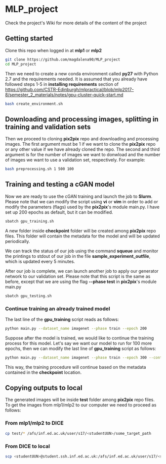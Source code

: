 # MLP_project

Check the project's Wiki for more details of the content of the project

## Getting started

Clone this repo when logged in at **mlp1** or **mlp2**

```bash
git clone https://github.com/magdalena90/MLP_project
cd MLP_project
```

Then we need to create a new conda environment called **py27** with Python 2.7 and the requirements needed. It is assumed that you already have followed steps 1-5 in **installing requirements** section of https://github.com/CSTR-Edinburgh/mlpractical/blob/mlp2017-8/semester_2_materials/notes/gpu-cluster-quick-start.md 

```bash
bash create_environment.sh
```

## Downloading and processing images, splitting in training and validation sets

Then we proceed to cloning **pix2pix** repo and downloading and processing images. The first argument must be 1 if we want to clone the **pix2pix** repo or any other value if we have already cloned the repo. The second and third argument is for the number of images we want to donwload and the number of images we want to use a validation set, respectively. For example:

```bash
bash preprocessing.sh 1 500 100
```

## Training and testing a cGAN model


Now we are ready to use the cGAN training and launch the job to **Slurm**. Please note that we can modify the script using **vi** or **vim** in order to add or modify the parameters (flags) used by the **pix2pix**'s module main.py. I have set up 200 epochs as default, but it can be modified.

```bash
sbatch gpu_training.sh
```

A new folder inside **checkpoint** folder will be created among **pix2pix** repo files. This folder will contain the metadata for the model and will be updated periodically.

We can track the status of our job using the command **squeue** and monitor the printings to stdout of our job in the file **sample_experiment_outfile**, which is updated every 5 minutes.

After our job is complete, we can launch another job to apply our generator network to our validation set. Please note that this script is the same as before, except that we are using the flag __--phase test__ in **pix2pix**'s module main.py 

```bash
sbatch gpu_testing.sh
```

### Continue training an already trained model

The last line of the **gpu_training** script reads as follows:

```bash
python main.py --dataset_name imagenet --phase train --epoch 200 
```

Suppose after the model is trained, we would like to continue the training process for this model. Let's say we want our model to run for 100 more epochs, then we can modify the last line of **gpu_training** script as follows:

```bash
python main.py --dataset_name imagenet --phase train --epoch 300 --continue_train True
```

This way, the training procedure will continue based on the metadata contained in the **checkpoint** location.


## Copying outputs to local

The generated images will be inside **test** folder among **pix2pix** repo files. To get the images from mlp1/mlp2 to our computer we need to proceed as follows:

### From mlp1/mlp2 to DICE

```bash
cp test/* /afs/inf.ed.ac.uk/user/s17/<studentUUN>/some_target_path
```

### From DICE to local

```bash
scp <studentUUN>@student.ssh.inf.ed.ac.uk:/afs/inf.ed.ac.uk/user/s17/<studentUUN>/some_target_path /some_local_path
```
